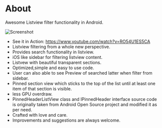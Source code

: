 # About

 Awesome Listview filter functionality in Android.

![Screenshot](https://raw.githubusercontent.com/bhavyahmehta/ListviewFilter/master/screen_shot.png)

 * See it in Action: https://www.youtube.com/watch?v=RO54U1ES5CA
 * Listview filtering from a whole new perspective.
 * Provides search functionality in listview.
 * iOS like sidebar for filtering listview content.
 * Listvew with beautiful transparent sections.
 * Optimized,simple and easy to use code.
 * User can also able to see Preview of searched latter when filter from sidebar.
 * Pinned section view which sticks to the top of the list until at least one item of that section is visible. 
 * less GPU overdraw. 
 * PinnedHeaderListView class and IPinnedHeader interface source code is originally taken from Android Open Source project
   and modified it as per need.
 * Crafted with love and care.  
 * Improvements and suggestions are always welcome.
 

 	
 	
 


